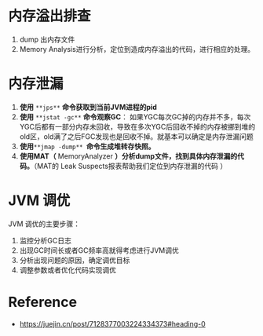 # 内存溢出排查

1. dump 出内存文件
2. Memory Analysis进行分析，定位到造成内存溢出的代码，进行相应的处理。



# 内存泄漏



1. **使用** `**jps**` **命令获取到当前JVM进程的pid**
2. **使用** `**jstat -gc**` **命令观察GC**： 如果YGC每次GC掉的内存并不多，每次YGC后都有一部分内存未回收，导致在多次YGC后回收不掉的内存被挪到堆的old区，old满了之后FGC发现也是回收不掉。就基本可以确定是内存泄漏问题
3. **使用**`**jmap -dump** `**命令生成堆转存快照。**
4. **使用MAT（** MemoryAnalyzer **）分析dump文件，找到具体内存泄漏的代码。**（MAT的 Leak Suspects报表帮助我们定位到内存泄漏的代码  ）



# JVM 调优

JVM 调优的主要步骤：

1. 监控分析GC日志
2. 出现GC时间长或者GC频率高就得考虑进行JVM调优
3. 分析出现问题的原因，确定调优目标
4. 调整参数或者优化代码实现调优



# Reference

- https://juejin.cn/post/7128377003224334373#heading-0
